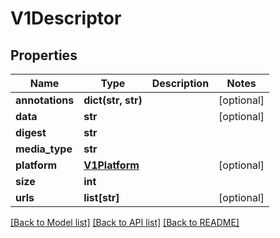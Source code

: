 # V1Descriptor

## Properties
Name | Type | Description | Notes
------------ | ------------- | ------------- | -------------
**annotations** | **dict(str, str)** |  | [optional] 
**data** | **str** |  | [optional] 
**digest** | **str** |  | 
**media_type** | **str** |  | 
**platform** | [**V1Platform**](V1Platform.md) |  | [optional] 
**size** | **int** |  | 
**urls** | **list[str]** |  | [optional] 

[[Back to Model list]](../vela-client/README.md#documentation-for-models) [[Back to API list]](../vela-client/README.md#documentation-for-api-endpoints) [[Back to README]](../vela-client/README.md)


